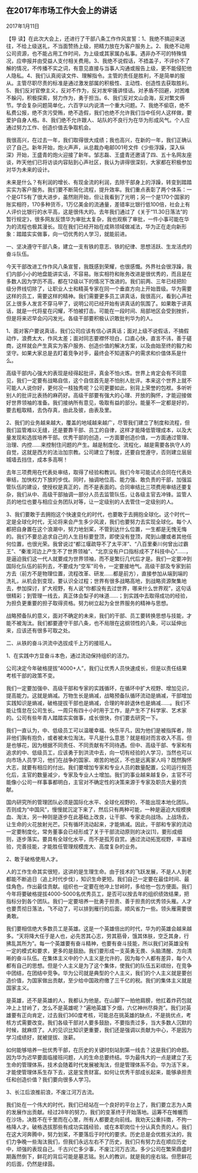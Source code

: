 ## 在2017年市场工作大会上的讲话

2017年1月11日



【导  读】在此次大会上，还进行了干部八条工作作风宣誓：1、我绝不搞迎来送往，不给上级送礼，不当面赞扬上级，把精力放在为客户服务上。2、我绝不动用公司资源，也不能占用工作时间，为上级或其家属办私事。遇非办不可的特殊情况，应申报并由受益人支付相关费用。3、我绝不说假话，不捂盖子，不评价不了解的情况，不传播不实之词，有意见直接与当事人沟通或报告上级，更不能侵犯他人隐私。4、我们认真阅读文件、理解指令。主管的责任是胜利，不是简单的服从。主管尽职尽责的标准是通过激发部属的积极性、主动性、创造性去获取胜利。5、我们反对官僚主义，反对不作为，反对发牢骚讲怪话。对矛盾不回避，对困难不躲闪，积极探索，努力作为，勇于担当。6、我们反对文山会海，反对繁文缛节。学会复杂问题简单化，六百字以内说清一个重大问题。7、我绝不偷窃，绝不私费公报，绝不贪污受贿，绝不造假，我们也绝不允许我们当中任何人这样做，要爱护自身人格。8、我们绝不允许跟人、站队的不良行为在华为形成风气。个人应通过努力工作、创造价值去争取机会。



我很高兴，在过去一年，我们取得很大成绩；我也高兴，在新的一年，我们正确认识了自己。新年开始，炮火声声，从总裁办电邮001号文件《少些浮躁，深入纵深》开始，王盛青的炮火迎接了新年。邹志磊、王盛青还邀请了四、五十名网友座谈，昨天他们已将访谈内容贴到心声社区，我认为讲得很深刻，大家都在积极参加对华为未来的设计。

未来是什么？有利润的增长、有现金流的利润，去除干部身上的浮躁，转变到踏踏实实为客户服务。我们要不断简化流程，提升效率。我们重点表彰了两个体系：一个是GTS有了很大进步，虽然刚开始，但让我看到了光明；另一个是170个国家的账实相符，170多种货币，1万亿美金的流通量，差错率比银行低100倍，社会上有人评价比银行的水平高，这是很伟大的。去年我们通过了《关于“11.30日落法”的暂行规定》，很多网友反馈华为审批太复杂，我也观察了审批，一件小事可能在华为的流程也极其漫长。现在我们已经开始在成熟领域做减法，华为正在走向新形象：踏踏实实做事，向一切优秀的人学习，就能前进。

一、坚决遵守干部八条，建立一支有铁的意志、铁的纪律、思想活跃、生龙活虎的奋斗队伍。

今天干部改进工作作风八条宣誓，我既感到荣耀，也很感慨。外界社会很浮躁，我们内部小小的地盘能讲实话，不容易。账实相符和账务改进是很优秀的，而且是在多数人因为学历不高，都在12级以下的情况下改进的。我们前两、三年已经把阶级分界线切除了，让职业人士和精英专家在同一个垂直方向上开始晋级。华为需要这样的员工，需要这样的精神。我们需要更多员工讲真话，我很高兴，看到心声社区上很多人发言不穿马甲了，说明公司已经开始有讲真话的氛围了。如果敢于讲真话，就是一代将星在闪耀，不怕被打击。可能在一段时间、局部地区会受到挫折，但是将来迟早会闪闪发光。各级干部要积极认识敢批判华为的人。

1、面对客户要说真话，我们公司应该有信心讲真话；面对上级不说假话，不搞假动作，浪费太大，作风太差；面对同志要襟怀坦白，口直心快，直言不讳，善于磋商，这样就会产生真实为客户服务、创造价值的解决方案，以及由始至终的毅力和坚守。如果大家总是去盯着竞争对手，最终会不知道客户的需求和价值体系是什么。

高级干部内心强大的表现是经得起批评，真金不怕火炼。世界上肯定会有不同意见，我们一定要有战略自信，这个自信首先是不怕别人批评。本来这个世界上就不可能人人说你好，更何况一枝独秀呢？公司更要如此，别背上荣誉的包袱。多听听别人的批评比表扬的麻药好。高级干部要有强大的心理、开放的胸怀，才能迎接做好世界领袖的准备。我们接纳所有意见，吸取有益的部分。能量不一定都是好的，要去粗取精，去伪存真，由此及彼，由表及里。

2、我们的业务越来越大，覆盖的地域越来越广，尽管我们建立了制度和流程，但我们监管难以无缝，还是要靠干部、员工的自律，这样才能降低管理成本，以及大量发现和选拔培养干部。优秀干部的创造，一方面要创造价值，一方面通过管理、治理、内控……来控制住问题的产生。越是制度化、流程化，越是需要各执守人的自觉，这就是西方的法治加宗教。公司建立了制度，还要自觉遵守，否则建立层层城墙去挡住，成本多高啊！

去年三项费用在代表处审结，取得了经验和教训。我们今年可能试点合同在代表处审结，加快权力下放的步伐。同时，抽调地位高、能力强、敢负责的干部，加强监管队伍的建设，使授权是真正的，而不是表面的。合同审结比三项费用审结还要复杂，我们从中、高级干部抽调一部分人员去监管队伍，让各级主官去冲锋。监管人员的地位也要与相应业务团队对等，让一定级别的人去管住一定级别的人。

3、我们要敢于去拥抱这个快速变化的时代，也要敢于去拥抱全球化。这个时代一定是全球化时代，无论将来会产生多少风波，我们也要努力去实现全球化。每个人都把自身置在这个浪潮中，努力地划桨，不管到达什么位置，一生都是无愧无悔的。我们不要总追求自己的人生目标要登顶，即使没有登顶，爬到山腰或者其他任何位置，也很光荣。我曾说过“都江堰疏导不了太平洋”、“八百里秦川何曾出过霸王”、“秦淮河边上产生不了世界领袖”、“北京没有户口指标成不了科技中心”……，是逼迫我们这一代人就要成为世界领袖，而不是繁衍几代后才是。我们一定要冲到国际化队伍的前列去，不要成为“空军”司令，一定要接地气。高级干部及专家到前方去（前方不是物理位置，流程改革、研发……都是前方），直接参加从端到端的洗礼，从机会到变现，要认识全过程；世界有很多战略高地，到战略资源聚集地去，参加探讨，扩大视野，有人说“你都没有去过世界，哪来什么世界观”，这句话很精彩；到管理一线去，真正体会梨子的味道……；到实践中去取得成功的经验，为担负更重要的担子取得资格。努力树立起为全世界服务的精神与思想。

战略预备队的意义，面对不确定的未来，我们的干部、员工要转换思想与技能，才能不被淘汰。我们都要遵守干部八条，也不局限在这纲领性的八条，可以延伸出来，应该还有很多可取之处。

二、从铁的奋斗洪流中选拔成千上万的接班人。

1、在实践中方显奋斗本色，通过流动保持组织的活力。

公司决定今年破格提拔“4000+人”，我们让优秀人员快速成长，但是以责任结果考核干部的政策不变。

我们一定要加强中、高级干部和专家的实践循环，在循环中扩大视野、增加见识，提高能力。这就是熵减。万物生长是熵减，战略预备队循环流动是熵减，干部增加实践知识是熵减，破格提拔干部也是熵减，合理的年龄退休也是熵减……。我们不能让惰怠在公司生长。一周只有四十小时用于工作，是产生不了科学家、艺术家的。公司有些年青人踏踏实实做事，成长很快，你们要去研究一下。

我们一直认为，中、低级员工可以温暖幸福、快乐平凡，因为他们是被指挥者，除非他们胸有抱负，或者被末位淘汰。平凡是什么意思？就是相对而言收入不高，但是也够花，因为根据不同责任、不同贡献有不同待遇。但中、高级干部、专家和有追求的中、低级员工，应该勇于到洪流中去，向一切有经验的人学习，当然也可以向市场人员学习，他们在战争的国家、艰苦的地区，不也是远离家人吗？既然胸怀大志，就要有相应的付出。我们要增加专家和专业人员的数量配置，公司运行规范化后，主官的数量减少，专家及专业人士增加。我们的事业越来越复杂，主官不可能像小公司一样事事都明白，主官对不确定性的决策来源于专家及职员大量的贡献。

国内研究所的管理团队必须是国际化水平、全球化视野的，不能出现本地化团队。否则成为“中国风”，慢慢就沉淀下来了，然后只有两种可能，一种是逼迫大规模换血、淘汰，另一种则是逐步在此基础上改良，让干部、专家走向战场。上战场去，让生命的火花放射光芒。只有循环流动起来，才能熵减。因此，干部和专家的流动一定要制度化，常务董事会已经形成了关于干部流动原则的决议[1]，要形成细则，逐步落实。要具有全球化水平，而不是孤芳自赏。通过流动拓宽视野，丰富经验，完善技能，才能胜任管理规模庞大、高度复杂的业务。

2、敢于破格使用人才。

人的工作生命其实很短，这讲的是生理生命。由于技术的飞跃发展，不是人人到老都能不断追日（追上时代步伐），知识生命更短。我们自己一定要在最佳时间、最佳角色，作出最佳贡献。组织也一定要在他冲上甘岭时，多给他一包方便面。我们今年将要破格提拔4000-5000名优秀员工，是否可以按去年的组织绩效结果，把指标分到各个团队。我们一定要培养一批勇于担责、善于担责的优秀领头雁。人才也要贯彻日落法，飞不动了，可以排到雁行的后面，顺风省力一些。领头雁需要很勇敢。

我们要相信绝大多数员工是英雄。这是一个英雄倍出的时代，华为的英雄会越来越多。“天将降大任于是人也，必先苦其心志，劳其筋骨，饿其体肤，空乏其身，行拂乱其所为”。每一个英雄要有奋斗精神，也要有奋斗技能，所以我们对英雄没有一定的模式和要求，更多的是鼓励。我们要形成一支英勇无畏、头脑清醒、方向清晰的奋斗队伍。在集体主义中的个人主义是允许的，因为每个人都有差异，每个人都有自己的思想。但是个人主义是为了这个集体，使我们的队伍五彩缤纷，在竞争中团结，在团结中竞争。华为公司就是典型的个人主义，我们的个人主义就是要创造价值，为国家做出贡献，至少给中国政府缴了三千亿的税。我们的集体主义就是国家主义。

是英雄，还不是英雄的人，我都认为他是。在山脚下一拍他肩膀，他扛着炸药包就冲上上甘岭了，怎么不是英雄呢？“遍地英雄下夕烟，六亿神州尽舜尧”。我们对英雄要有正向肯定，过去我们360度考核，可能总在挑英雄的缺点，不是挑优点，考核方式需要改变。我们各级干部对人要多鼓励，不要指责过多，当大多数人沉默的时候，就麻烦了。人的见识比知识更重要，我们还是强调以贡献为中心，不是因为学习成绩好，就被提拔、涨薪。

如何能够培养一批优秀干部，在历史的关键时刻站到第一线去？这是我们的命题。因为华为迟早要面临接班问题，人的生命总要终结。华为最伟大的一点是建立了无生命的管理体系，技术会随着时代发展被淘汰，但是管理体系不会。华为活下来，才能使管理体系生存下去，这是宝贵财富。如何让优秀干部成长起来，能够承担责任和创造价值？我们要向很多人学习。

3、长江后浪推前浪，不废江河万古流。

我们处在一个伟大的时代，我们已经站在一个良好的平台上了，我们要立志为人类的发展作出贡献。经过28年的努力，我们的变革终于开始落地。运筹不在帷幄而在沙场，决胜不在千里而在心里，所有人都要走向前线。我劝天公重抖擞，不拘一格降人才。破格选拔那些有成功实践经验，或在本职岗位十分认真负责的人。我们在这大河奔腾中，努力划桨，不要落后于时代的要求。历史总是会优胜劣汰的，我们力争晚一些淘汰我们，但我们永远左右不了历史，我们只有努力去在顺应历史中，顽强的表现自己。千古兴亡多少事，不废江河万古流。多少公司在繁荣鼎盛时期轰然倒下，鲜花的背后可能是墓志铭。别人的教训，就是我的座右铭。但愿鲜花的后面，仍然是绿茵。
